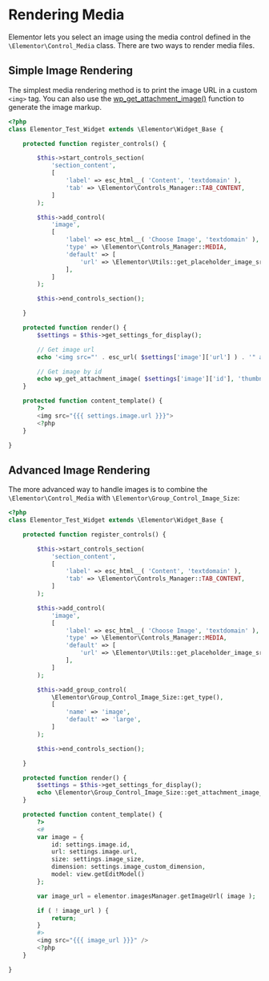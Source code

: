 # Rendering Media

<Badge type="tip" vertical="top" text="Elementor Core" /> <Badge type="warning" vertical="top" text="Intermediate" />

Elementor lets you select an image using the media control defined in the `\Elementor\Control_Media` class. There are two ways to render media files.

## Simple Image Rendering

The simplest media rendering method is to print the image URL in a custom `<img>` tag. You can also use the [wp_get_attachment_image()](https://developer.wordpress.org/reference/functions/wp_get_attachment_image/) function to generate the image markup.

```php {14-23,33,36,41}
<?php
class Elementor_Test_Widget extends \Elementor\Widget_Base {

	protected function register_controls() {

		$this->start_controls_section(
			'section_content',
			[
				'label' => esc_html__( 'Content', 'textdomain' ),
				'tab' => \Elementor\Controls_Manager::TAB_CONTENT,
			]
		);

		$this->add_control(
			'image',
			[
				'label' => esc_html__( 'Choose Image', 'textdomain' ),
				'type' => \Elementor\Controls_Manager::MEDIA,
				'default' => [
					'url' => \Elementor\Utils::get_placeholder_image_src(),
				],
			]
		);

		$this->end_controls_section();

	}

	protected function render() {
		$settings = $this->get_settings_for_display();

		// Get image url
		echo '<img src="' . esc_url( $settings['image']['url'] ) . '" alt="">';

		// Get image by id
		echo wp_get_attachment_image( $settings['image']['id'], 'thumbnail' );
	}

	protected function content_template() {
		?>
		<img src="{{{ settings.image.url }}}">
		<?php
	}

}
```

## Advanced Image Rendering

The more advanced way to handle images is to combine the `\Elementor\Control_Media` with `\Elementor\Group_Control_Image_Size`:

```php {14-23,25-32,40,45-60}
<?php
class Elementor_Test_Widget extends \Elementor\Widget_Base {

	protected function register_controls() {

		$this->start_controls_section(
			'section_content',
			[
				'label' => esc_html__( 'Content', 'textdomain' ),
				'tab' => \Elementor\Controls_Manager::TAB_CONTENT,
			]
		);

		$this->add_control(
			'image',
			[
				'label' => esc_html__( 'Choose Image', 'textdomain' ),
				'type' => \Elementor\Controls_Manager::MEDIA,
				'default' => [
					'url' => \Elementor\Utils::get_placeholder_image_src(),
				],
			]
		);

		$this->add_group_control(
			\Elementor\Group_Control_Image_Size::get_type(),
			[
				'name' => 'image',
				'default' => 'large',
			]
		);

		$this->end_controls_section();

	}

	protected function render() {
		$settings = $this->get_settings_for_display();
		echo \Elementor\Group_Control_Image_Size::get_attachment_image_html( $settings );
	}

	protected function content_template() {
		?>
		<#
		var image = {
			id: settings.image.id,
			url: settings.image.url,
			size: settings.image_size,
			dimension: settings.image_custom_dimension,
			model: view.getEditModel()
		};

		var image_url = elementor.imagesManager.getImageUrl( image );

		if ( ! image_url ) {
			return;
		}
		#>
		<img src="{{{ image_url }}}" />
		<?php
	}

}
```
